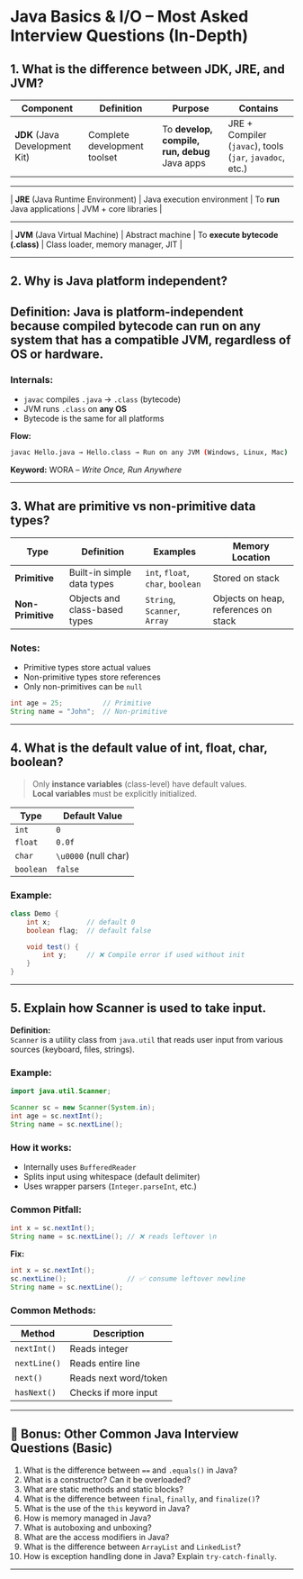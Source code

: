 
# Java Basics & I/O – Most Asked Interview Questions (In-Depth)

## 1. What is the difference between JDK, JRE, and JVM?

| Component | Definition | Purpose | Contains |
|----------|------------|---------|----------|
| **JDK** (Java Development Kit) | Complete development toolset | To **develop, compile,     run,    debug** Java apps | JRE + Compiler (`javac`), tools (`jar`, `javadoc`, etc.) |
______________________________________________________________________________________
| **JRE** (Java Runtime Environment) | Java execution environment | To **run** Java applications | JVM + core libraries |
______________________________________________________________________________________
| **JVM** (Java Virtual Machine) | Abstract machine | To **execute bytecode (.class)** | Class loader, memory manager, JIT |
______________________________________________________________________________________________

## 2. Why is Java platform independent?

## Definition: Java is platform-independent because compiled bytecode can run on any system that has a compatible JVM, regardless of OS or hardware.

### Internals:
- `javac` compiles `.java` → `.class` (bytecode)
- JVM runs `.class` on **any OS**
- Bytecode is the same for all platforms

**Flow:**

```bash
javac Hello.java → Hello.class → Run on any JVM (Windows, Linux, Mac)
```

**Keyword:** WORA – *Write Once, Run Anywhere*

---

## 3. What are primitive vs non-primitive data types?

| Type | Definition | Examples | Memory Location |
|------|------------|----------|-----------------|
| **Primitive** | Built-in simple data types | `int`, `float`, `char`, `boolean` | Stored on stack |
| **Non-Primitive** | Objects and class-based types | `String`, `Scanner`, `Array` | Objects on heap, references on stack |

### Notes:
- Primitive types store actual values
- Non-primitive types store references
- Only non-primitives can be `null`

```java
int age = 25;          // Primitive
String name = "John";  // Non-primitive
```

---

## 4. What is the default value of int, float, char, boolean?

> Only **instance variables** (class-level) have default values.  
> **Local variables** must be explicitly initialized.

| Type      | Default Value    |
|-----------|------------------|
| `int`     | `0`              |
| `float`   | `0.0f`           |
| `char`    | `\u0000` (null char) |
| `boolean` | `false`          |

### Example:

```java
class Demo {
    int x;         // default 0
    boolean flag;  // default false

    void test() {
        int y;     // ❌ Compile error if used without init
    }
}
```

---

## 5. Explain how Scanner is used to take input.

**Definition:**  
`Scanner` is a utility class from `java.util` that reads user input from various sources (keyboard, files, strings).

### Example:

```java
import java.util.Scanner;

Scanner sc = new Scanner(System.in);
int age = sc.nextInt();
String name = sc.nextLine();
```

### How it works:
- Internally uses `BufferedReader`
- Splits input using whitespace (default delimiter)
- Uses wrapper parsers (`Integer.parseInt`, etc.)

### Common Pitfall:

```java
int x = sc.nextInt();
String name = sc.nextLine(); // ❌ reads leftover \n
```

**Fix:**

```java
int x = sc.nextInt();
sc.nextLine();               // ✅ consume leftover newline
String name = sc.nextLine();
```

### Common Methods:

| Method         | Description            |
|----------------|------------------------|
| `nextInt()`    | Reads integer          |
| `nextLine()`   | Reads entire line      |
| `next()`       | Reads next word/token  |
| `hasNext()`    | Checks if more input   |

---

## 🎯 Bonus: Other Common Java Interview Questions (Basic)

1. What is the difference between `==` and `.equals()` in Java?
2. What is a constructor? Can it be overloaded?
3. What are static methods and static blocks?
4. What is the difference between `final`, `finally`, and `finalize()`?
5. What is the use of the `this` keyword in Java?
6. How is memory managed in Java?
7. What is autoboxing and unboxing?
8. What are the access modifiers in Java?
9. What is the difference between `ArrayList` and `LinkedList`?
10. How is exception handling done in Java? Explain `try-catch-finally`.

---
